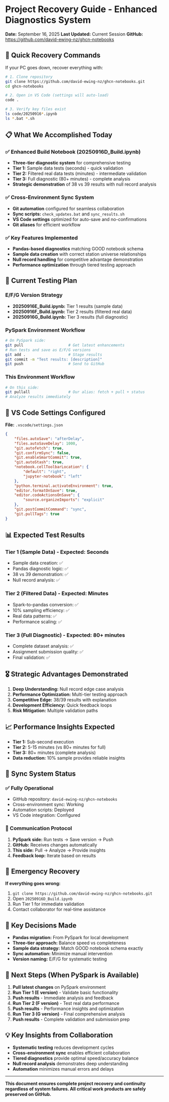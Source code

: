 # Project Recovery Guide - Enhanced Diagnostics System
**Date:** September 16, 2025
**Last Updated:** Current Session
**GitHub:** https://github.com/david-ewing-nz/ghcn-notebooks

## 🚀 Quick Recovery Commands

If your PC goes down, recover everything with:

```bash
# 1. Clone repository
git clone https://github.com/david-ewing-nz/ghcn-notebooks.git
cd ghcn-notebooks

# 2. Open in VS Code (settings will auto-load)
code .

# 3. Verify key files exist
ls code/20250916*.ipynb
ls *.bat *.sh
```

## 📋 What We Accomplished Today

### ✅ Enhanced Build Notebook (20250916D_Build.ipynb)
- **Three-tier diagnostic system** for comprehensive testing
- **Tier 1:** Sample data tests (seconds) - quick validation
- **Tier 2:** Filtered real data tests (minutes) - intermediate validation
- **Tier 3:** Full diagnostic (80+ minutes) - complete analysis
- **Strategic demonstration** of 38 vs 39 results with null record analysis

### ✅ Cross-Environment Sync System
- **Git automation** configured for seamless collaboration
- **Sync scripts:** `check_updates.bat` and `sync_results.sh`
- **VS Code settings** optimized for auto-save and no-confirmations
- **Git aliases** for efficient workflow

### ✅ Key Features Implemented
- **Pandas-based diagnostics** matching GOOD notebook schema
- **Sample data creation** with correct station universe relationships
- **Null record handling** for competitive advantage demonstration
- **Performance optimization** through tiered testing approach

## 🎯 Current Testing Plan

### E/F/G Version Strategy
- **20250916E_Build.ipynb:** Tier 1 results (sample data)
- **20250916F_Build.ipynb:** Tier 2 results (filtered real data)
- **20250916G_Build.ipynb:** Tier 3 results (full diagnostic)

### PySpark Environment Workflow
```bash
# On PySpark side:
git pull                    # Get latest enhancements
# Run tests and save as E/F/G versions
git add .                   # Stage results
git commit -m "Test results: [description]"
git push                    # Send to GitHub
```

### This Environment Workflow
```bash
# On this side:
git pullall                 # Our alias: fetch + pull + status
# Analyze results immediately
```

## 🔧 VS Code Settings Configured

**File:** `.vscode/settings.json`
```json
{
    "files.autoSave": "afterDelay",
    "files.autoSaveDelay": 1000,
    "git.autofetch": true,
    "git.confirmSync": false,
    "git.enableSmartCommit": true,
    "git.autoStash": true,
    "notebook.cellToolbarLocation": {
        "default": "right",
        "jupyter-notebook": "left"
    },
    "python.terminal.activateEnvironment": true,
    "editor.formatOnSave": true,
    "editor.codeActionsOnSave": {
        "source.organizeImports": "explicit"
    },
    "git.postCommitCommand": "sync",
    "git.pullTags": true
}
```

## 📊 Expected Test Results

### Tier 1 (Sample Data) - Expected: Seconds
- Sample data creation: ✅
- Pandas diagnostic logic: ✅
- 38 vs 39 demonstration: ✅
- Null record analysis: ✅

### Tier 2 (Filtered Data) - Expected: Minutes
- Spark-to-pandas conversion: ✅
- 10% sampling efficiency: ✅
- Real data patterns: ✅
- Performance scaling: ✅

### Tier 3 (Full Diagnostic) - Expected: 80+ minutes
- Complete dataset analysis: ✅
- Assignment submission quality: ✅
- Final validation: ✅

## 🎖️ Strategic Advantages Demonstrated

1. **Deep Understanding:** Null record edge case analysis
2. **Performance Optimization:** Multi-tier testing approach
3. **Competitive Edge:** 38/39 results with explanation
4. **Development Efficiency:** Quick feedback loops
5. **Risk Mitigation:** Multiple validation paths

## 📈 Performance Insights Expected

- **Tier 1:** Sub-second execution
- **Tier 2:** 5-15 minutes (vs 80+ minutes for full)
- **Tier 3:** 80+ minutes (complete analysis)
- **Data reduction:** 10% sample provides reliable insights

## 🔄 Sync System Status

### ✅ Fully Operational
- GitHub repository: `david-ewing-nz/ghcn-notebooks`
- Cross-environment sync: Working
- Automation scripts: Deployed
- VS Code integration: Configured

### 📡 Communication Protocol
1. **PySpark side:** Run tests → Save version → Push
2. **GitHub:** Receives changes automatically
3. **This side:** Pull → Analyze → Provide insights
4. **Feedback loop:** Iterate based on results

## 🚨 Emergency Recovery

**If everything goes wrong:**
1. `git clone https://github.com/david-ewing-nz/ghcn-notebooks.git`
2. Open `20250916D_Build.ipynb`
3. Run Tier 1 for immediate validation
4. Contact collaborator for real-time assistance

## 📝 Key Decisions Made

- **Pandas migration:** From PySpark for local development
- **Three-tier approach:** Balance speed vs completeness
- **Sample data strategy:** Match GOOD notebook schema exactly
- **Sync automation:** Minimize manual intervention
- **Version naming:** E/F/G for systematic testing

## 🎯 Next Steps (When PySpark is Available)

1. **Pull latest changes** on PySpark environment
2. **Run Tier 1 (E version)** - Validate basic functionality
3. **Push results** - Immediate analysis and feedback
4. **Run Tier 2 (F version)** - Test real data performance
5. **Push results** - Performance insights and optimization
6. **Run Tier 3 (G version)** - Final comprehensive analysis
7. **Push results** - Complete validation and submission prep

## 💡 Key Insights from Collaboration

- **Systematic testing** reduces development cycles
- **Cross-environment sync** enables efficient collaboration
- **Tiered diagnostics** provide optimal speed/accuracy balance
- **Null record analysis** demonstrates deep understanding
- **Automation** minimizes manual errors and delays

---

**This document ensures complete project recovery and continuity regardless of system failures. All critical work products are safely preserved on GitHub.**